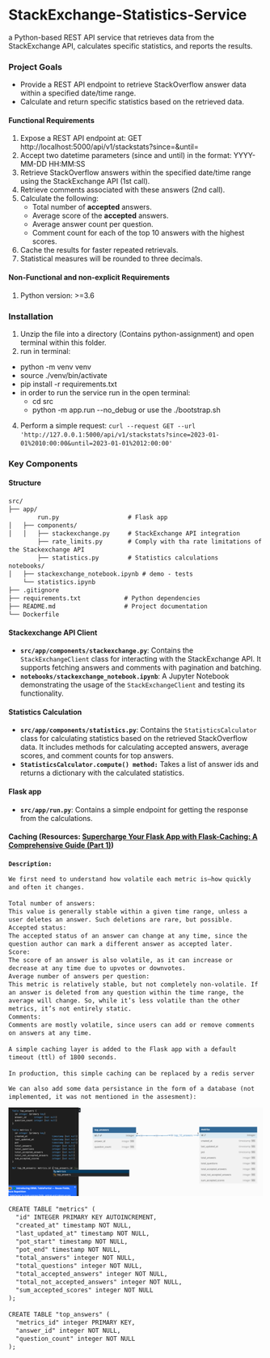 # StackExchange-Statistics-Service
a Python-based REST API service that retrieves data from the StackExchange API, calculates specific statistics, and reports the results.

### Project Goals
 - Provide a REST API endpoint to retrieve StackOverflow answer data within a specified date/time range.
 - Calculate and return specific statistics based on the retrieved data.

 #### Functional Requirements 
 1. Expose a REST API endpoint at:
GET http://localhost:5000/api/v1/stackstats?since=<datetime>&until=<datetime>
 2. Accept two datetime parameters (since and until) in the format:
YYYY-MM-DD HH:MM:SS
 3. Retrieve StackOverflow answers within the specified date/time range using the StackExchange API (1st call).
 4. Retrieve comments associated with these answers (2nd call).
 5. Calculate the following:
    * Total number of **accepted** answers.
    * Average score of the **accepted** answers.
    * Average answer count per question.
    * Comment count for each of the top 10 answers with the highest scores.
 6. Cache the results for faster repeated retrievals.
 7. Statistical measures will be rounded to three decimals. 
 
  #### Non-Functional and non-explicit Requirements 
  1. Python version: >=3.6
### Installation
 1. Unzip the file into a directory (Contains python-assignment) and open terminal within this folder.
 2. run in terminal:
   - python -m venv venv
   - source ./venv/bin/activate
   - pip install -r requirements.txt
   - in order to run the service run in the open terminal: 
     - cd src
     - python -m app.run --no_debug
   or use the ./bootstrap.sh
4. Perform a simple request: ```curl --request GET --url 'http://127.0.0.1:5000/api/v1/stackstats?since=2023-01-01%2010:00:00&until=2023-01-01%2012:00:00'```
### Key Components

#### Structure
```aiignore
src/
├── app/
        run.py                   # Flask app
│   ├── components/
│   │   ├── stackexchange.py     # StackExchange API integration
        ├── rate_limits.py       # Comply with tha rate limitations of the Stackexchange API
        ├── statistics.py        # Statistics calculations
notebooks/
│   ├── stackexchange_notebook.ipynb # demo - tests
    └── statistics.ipynb  
├── .gitignore
├── requirements.txt            # Python dependencies
├── README.md                   # Project documentation
└── Dockerfile                  
```

#### Stackexchange API Client
- **`src/app/components/stackexchange.py`**: Contains the `StackExchangeClient` class for interacting with the StackExchange API. It supports fetching answers and comments with pagination and batching.
- **`notebooks/stackexchange_notebook.ipynb`**: A Jupyter Notebook demonstrating the usage of the `StackExchangeClient` and testing its functionality.

#### Statistics Calculation
- **`src/app/components/statistics.py`**: Contains the `StatisticsCalculator` class for calculating statistics based on the retrieved StackOverflow data. It includes methods for calculating accepted answers, average scores, and comment counts for top answers.
- **`StatisticsCalculator.compute() method:`** Takes a list of answer ids and returns a dictionary with the calculated statistics.

#### Flask app
- **`src/app/run.py`**: Contains a simple endpoint for getting the response from the calculations.

#### Caching (Resources: [Supercharge Your Flask App with Flask-Caching: A Comprehensive Guide (Part 1)](https://medium.com/@jessicaovabor/supercharge-your-flask-app-with-flask-caching-a-comprehensive-guide-part-1-754d13570449))

**`Description:`**
```aiignore
We first need to understand how volatile each metric is—how quickly and often it changes.

Total number of answers:
This value is generally stable within a given time range, unless a user deletes an answer. Such deletions are rare, but possible.
Accepted status:
The accepted status of an answer can change at any time, since the question author can mark a different answer as accepted later.
Score:
The score of an answer is also volatile, as it can increase or decrease at any time due to upvotes or downvotes.
Average number of answers per question:
This metric is relatively stable, but not completely non-volatile. If an answer is deleted from any question within the time range, the average will change. So, while it’s less volatile than the other metrics, it’s not entirely static.
Comments:
Comments are mostly volatile, since users can add or remove comments on answers at any time.

A simple caching layer is added to the Flask app with a default timeout (ttl) of 1800 seconds.

In production, this simple caching can be replaced by a redis server 
```

```aiignore
We can also add some data persistance in the form of a database (not implemented, it was not mentioned in the assesment):
```
![diagram](./img/simple_diagram.png)

```tsql
CREATE TABLE "metrics" (
  "id" INTEGER PRIMARY KEY AUTOINCREMENT,
  "created_at" timestamp NOT NULL,
  "last_updated_at" timestamp NOT NULL,
  "pot_start" timestamp NOT NULL,
  "pot_end" timestamp NOT NULL,
  "total_answers" integer NOT NULL,
  "total_questions" integer NOT NULL,
  "total_accepted_answers" integer NOT NULL,
  "total_not_accepted_answers" integer NOT NULL,
  "sum_accepted_scores" integer NOT NULL
);

CREATE TABLE "top_answers" (
  "metrics_id" integer PRIMARY KEY,
  "answer_id" integer NOT NULL,
  "question_count" integer NOT NULL
);
```